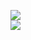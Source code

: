 [![](https://img.shields.io/badge/Made%20With-Github%20Spray-lightgrey.svg?style=for-the-badge&logo=github)](https://github.com/Annihil/github-spray#18785)  
[![](https://i.imgur.com/2DrTn0Z.gif)](https://github.com/Annihil/github-spray)